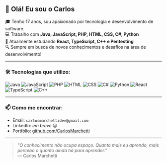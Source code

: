 ## 👋 Olá! Eu sou o Carlos

🎓 Tenho 17 anos, sou apaixonado por tecnologia e desenvolvimento de software.  
💻 Trabalho com **Java, JavaScript, PHP, HTML, CSS, C#, Python**  
🚀 Atualmente estudando **React, TypeScript, C++ e Pentesting**  
🔍 Sempre em busca de novos conhecimentos e desafios na área de desenvolvimento!  

---

### 🛠️ Tecnologias que utilizo:

![Java](https://img.shields.io/badge/Java-%23ED8B00.svg?style=flat&logo=java&logoColor=white)
![JavaScript](https://img.shields.io/badge/JavaScript-%23F7DF1E.svg?style=flat&logo=javascript&logoColor=black)
![PHP](https://img.shields.io/badge/PHP-%23777BB4.svg?style=flat&logo=php&logoColor=white)
![HTML](https://img.shields.io/badge/HTML5-%23E34F26.svg?style=flat&logo=html5&logoColor=white)
![CSS](https://img.shields.io/badge/CSS3-%231572B6.svg?style=flat&logo=css3&logoColor=white)
![C#](https://img.shields.io/badge/CSharp-%23239120.svg?style=flat&logo=c-sharp&logoColor=white)
![Python](https://img.shields.io/badge/Python-%233776AB.svg?style=flat&logo=python&logoColor=white)
![React](https://img.shields.io/badge/React-%2320232a.svg?style=flat&logo=react&logoColor=%2361DAFB)
![TypeScript](https://img.shields.io/badge/TypeScript-%23007ACC.svg?style=flat&logo=typescript&logoColor=white)
![C++](https://img.shields.io/badge/C++-%2300599C.svg?style=flat&logo=c%2B%2B&logoColor=white)

---

### 📫 Como me encontrar:

- Email: `carlosmarchettidev@gmail.com`
- LinkedIn: *em breve* 😉
- Portfólio: [github.com/CarlosMarchetti](https://github.com/CarlosMarchetti)

---

> _"O conhecimento não ocupa espaço. Quanto mais eu aprendo, mais percebo o quanto ainda há para aprender."_  
> — Carlos Marchetti
